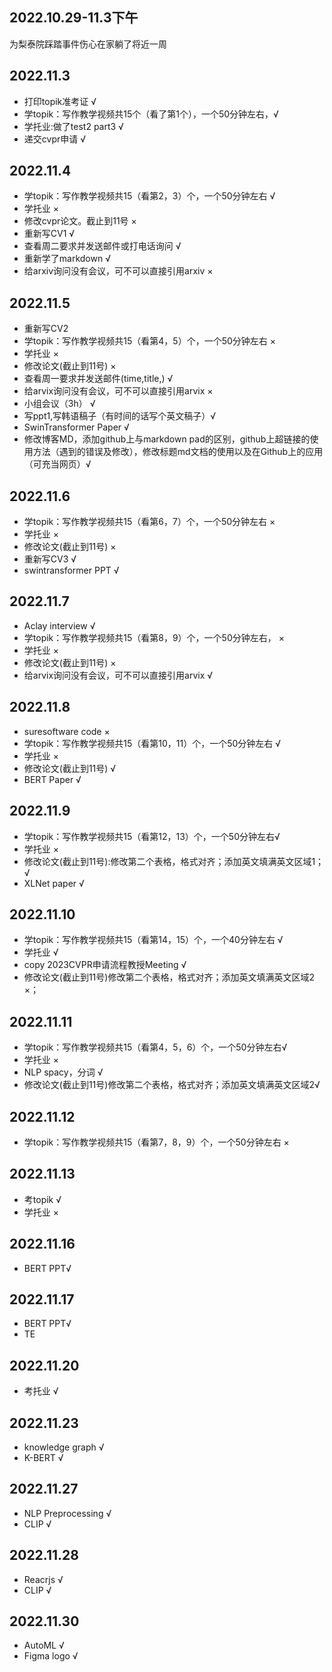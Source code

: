 ## 2022.10.29-11.3下午
为梨泰院踩踏事件伤心在家躺了将近一周

## 2022.11.3
- 打印topik准考证 √
- 学topik：写作教学视频共15个（看了第1个），一个50分钟左右，√
- 学托业:做了test2 part3 √
- 递交cvpr申请 √

## 2022.11.4
- 学topik：写作教学视频共15（看第2，3）个，一个50分钟左右 √
- 学托业 ×
- 修改cvpr论文。截止到11号 ×
- 重新写CV1 √
- 查看周二要求并发送邮件或打电话询问 √
- 重新学了markdown √
- 给arxiv询问没有会议，可不可以直接引用arxiv ×

## 2022.11.5
- 重新写CV2 
- 学topik：写作教学视频共15（看第4，5）个，一个50分钟左右  ×
- 学托业  ×
- 修改论文(截止到11号)  ×
- 查看周一要求并发送邮件(time,title,) √
- 给arvix询问没有会议，可不可以直接引用arvix  ×
- 小组会议（3h） √
- 写ppt1,写韩语稿子（有时间的话写个英文稿子）√
- SwinTransformer Paper  √
- 修改博客MD，添加github上与markdown pad的区别，github上超链接的使用方法（遇到的错误及修改），修改标题md文档的使用以及在Github上的应用（可充当网页）√


## 2022.11.6
- 学topik：写作教学视频共15（看第6，7）个，一个50分钟左右 ×
- 学托业   ×
- 修改论文(截止到11号)  ×
- 重新写CV3  √
- swintransformer PPT √

## 2022.11.7
- Aclay interview √
- 学topik：写作教学视频共15（看第8，9）个，一个50分钟左右， ×
- 学托业  ×
- 修改论文(截止到11号)  ×
- 给arvix询问没有会议，可不可以直接引用arvix √

## 2022.11.8
- suresoftware code ×
- 学topik：写作教学视频共15（看第10，11）个，一个50分钟左右 √
- 学托业  ×
- 修改论文(截止到11号) √
- BERT Paper  √

## 2022.11.9
- 学topik：写作教学视频共15（看第12，13）个，一个50分钟左右√
- 学托业  ×
- 修改论文(截止到11号):修改第二个表格，格式对齐；添加英文填满英文区域1；√
- XLNet paper √

## 2022.11.10
- 学topik：写作教学视频共15（看第14，15）个，一个40分钟左右 √
- 学托业 √
- copy 2023CVPR申请流程教授Meeting √
- 修改论文(截止到11号)修改第二个表格，格式对齐；添加英文填满英文区域2 ×；

## 2022.11.11
- 学topik：写作教学视频共15（看第4，5，6）个，一个50分钟左右√
- 学托业 ×
- NLP spacy，分词 √
- 修改论文(截止到11号)修改第二个表格，格式对齐；添加英文填满英文区域2√

## 2022.11.12
- 学topik：写作教学视频共15（看第7，8，9）个，一个50分钟左右 ×

## 2022.11.13
- 考topik √
- 学托业 ×

## 2022.11.16
- BERT PPT√

## 2022.11.17
- BERT PPT√
- TE

## 2022.11.20
- 考托业 √

## 2022.11.23
- knowledge graph √
- K-BERT √

## 2022.11.27
- NLP Preprocessing √
- CLIP √

## 2022.11.28
- Reacrjs √
- CLIP √

## 2022.11.30
- AutoML √
- Figma logo √

